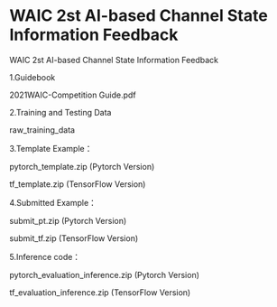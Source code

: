 # WAIC 2st AI-based Channel State Information Feedback
WAIC 2st AI-based Channel State Information Feedback

1.Guidebook

  2021WAIC-Competition Guide.pdf

2.Training and Testing Data

  raw_training_data

3.Template Example：

  pytorch_template.zip (Pytorch Version)   

  tf_template.zip (TensorFlow Version)

4.Submitted Example：

  submit_pt.zip (Pytorch Version)  

  submit_tf.zip (TensorFlow Version)

5.Inference code：

  pytorch_evaluation_inference.zip (Pytorch Version)  

  tf_evaluation_inference.zip (TensorFlow Version)



































